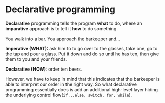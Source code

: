 # Declarative programming
**Declarative** programming tells the program **what** to do, where an **imparative** approach is to tell it **how** to do something.

You walk into a bar.
You approach the barkeeper and...

**Imperative (WHAT):** ask him to to go over to the glasses, take one, go to the tap and pour a glass. Put it down and do so until he has ten, then give them to you and your friends.

**Declarative (HOW):** order ten beers.

However, we have to keep in mind that this indicates that the barkeeper is able to interpret our order in the right way. So what declarative programming essentially does is add an additional high-level layer hiding the underlying control flow(```if...else, switch, for, while```).
